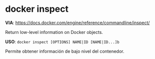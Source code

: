 # docker inspect

**VIA**: <https://docs.docker.com/engine/reference/commandline/inspect/>

Return low-level information on Docker objects.

**USO**: `docker inspect [OPTIONS] NAME|ID [NAME|ID...]b`

Permite obtener información de bajo nivel del contenedor.